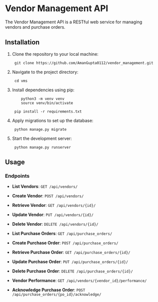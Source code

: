# Vendor Management API

The Vendor Management API is a RESTful web service for managing vendors and purchase orders.

## Installation

1. Clone the repository to your local machine:

        git clone https://github.com/AmanGupta0112/vendor_management.git
2. Navigate to the project directory:

        cd vms
3. Install dependencies using pip:

           python3 -m venv venv
           source venv/bin/activate
        
        pip install -r requirements.txt
5. Apply migrations to set up the database:

        python manage.py migrate

6. Start the development server:

        python manage.py runserver 


## Usage

### Endpoints

- **List Vendors**: `GET /api/vendors/`
- **Create Vendor**: `POST /api/vendors/`
- **Retrieve Vendor**: `GET /api/vendors/{id}/`
- **Update Vendor**: `PUT /api/vendors/{id}/`
- **Delete Vendor**: `DELETE /api/vendors/{id}/`

- **List Purchase Orders**: `GET /api/purchase_orders/`
- **Create Purchase Order**: `POST /api/purchase_orders/`
- **Retrieve Purchase Order**: `GET /api/purchase_orders/{id}/`
- **Update Purchase Order**: `PUT /api/purchase_orders/{id}/`
- **Delete Purchase Order**: `DELETE /api/purchase_orders/{id}/`

- **Vendor Performance**: `GET /api/vendors/{vendor_id}/performance/`
- **Acknowledge Purchase Order**: `POST /api/purchase_orders/{po_id}/acknowledge/`


